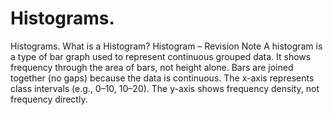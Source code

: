 # Histograms.
Histograms.
 What is a Histogram?
Histogram – Revision Note
A histogram is a type of bar graph used to represent continuous grouped data.
It shows frequency through the area of bars, not height alone.
Bars are joined together (no gaps) because the data is continuous.
The x-axis represents class intervals (e.g., 0–10, 10–20).
The y-axis shows frequency density, not frequency directly.
